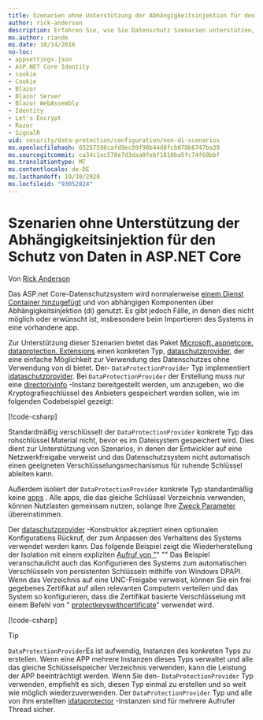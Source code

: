 ```yaml
---
title: Szenarien ohne Unterstützung der Abhängigkeitsinjektion für den Schutz von Daten in ASP.NET Core
author: rick-anderson
description: Erfahren Sie, wie Sie Datenschutz Szenarien unterstützen, in denen Sie keinen von der Abhängigkeitsinjektion bereitgestellten Dienst verwenden oder nicht verwenden möchten.
ms.author: riande
ms.date: 10/14/2016
no-loc:
- appsettings.json
- ASP.NET Core Identity
- cookie
- Cookie
- Blazor
- Blazor Server
- Blazor WebAssembly
- Identity
- Let's Encrypt
- Razor
- SignalR
uid: security/data-protection/configuration/non-di-scenarios
ms.openlocfilehash: 03257596cafd9ec99f90b44d8fcb878b6747ba39
ms.sourcegitcommit: ca34c1ac578e7d3daa0febf1810ba5fc74f60bbf
ms.translationtype: MT
ms.contentlocale: de-DE
ms.lasthandoff: 10/30/2020
ms.locfileid: "93052824"
---
```

# <a name="non-di-aware-scenarios-for-data-protection-in-aspnet-core"></a>Szenarien ohne Unterstützung der Abhängigkeitsinjektion für den Schutz von Daten in ASP.NET Core

Von [Rick Anderson](https://twitter.com/RickAndMSFT)

Das ASP.net Core-Datenschutzsystem wird normalerweise [einem Dienst Container hinzugefügt](xref:security/data-protection/consumer-apis/overview) und von abhängigen Komponenten über Abhängigkeitsinjektion (di) genutzt. Es gibt jedoch Fälle, in denen dies nicht möglich oder erwünscht ist, insbesondere beim Importieren des Systems in eine vorhandene app.

Zur Unterstützung dieser Szenarien bietet das Paket [Microsoft. aspnetcore. dataprotection. Extensions](https://www.nuget.org/packages/Microsoft.AspNetCore.DataProtection.Extensions/) einen konkreten Typ, [dataschutzprovider](/dotnet/api/Microsoft.AspNetCore.DataProtection.DataProtectionProvider), der eine einfache Möglichkeit zur Verwendung des Datenschutzes ohne Verwendung von di bietet. Der- `DataProtectionProvider` Typ implementiert [idataschutzprovider](/dotnet/api/microsoft.aspnetcore.dataprotection.idataprotectionprovider). Bei `DataProtectionProvider` der Erstellung muss nur eine [directoriyinfo](/dotnet/api/system.io.directoryinfo) -Instanz bereitgestellt werden, um anzugeben, wo die Kryptografieschlüssel des Anbieters gespeichert werden sollen, wie im folgenden Codebeispiel gezeigt:

[!code-csharp[](non-di-scenarios/_static/nodisample1.cs)]

Standardmäßig verschlüsselt der `DataProtectionProvider` konkrete Typ das rohschlüssel Material nicht, bevor es im Dateisystem gespeichert wird. Dies dient zur Unterstützung von Szenarios, in denen der Entwickler auf eine Netzwerkfreigabe verweist und das Datenschutzsystem nicht automatisch einen geeigneten Verschlüsselungsmechanismus für ruhende Schlüssel ableiten kann.

Außerdem isoliert der `DataProtectionProvider` konkrete Typ standardmäßig keine [apps](xref:security/data-protection/configuration/overview#per-application-isolation) . Alle apps, die das gleiche Schlüssel Verzeichnis verwenden, können Nutzlasten gemeinsam nutzen, solange Ihre [Zweck Parameter](xref:security/data-protection/consumer-apis/purpose-strings) übereinstimmen.

Der [dataschutzprovider](/dotnet/api/microsoft.aspnetcore.dataprotection.dataprotectionprovider) -Konstruktor akzeptiert einen optionalen Konfigurations Rückruf, der zum Anpassen des Verhaltens des Systems verwendet werden kann. Das folgende Beispiel zeigt die Wiederherstellung der Isolation mit einem expliziten [Aufruf von "](/dotnet/api/microsoft.aspnetcore.dataprotection.dataprotectionbuilderextensions.setapplicationname)" "" Das Beispiel veranschaulicht auch das Konfigurieren des Systems zum automatischen Verschlüsseln von persistenten Schlüsseln mithilfe von Windows DPAPI. Wenn das Verzeichnis auf eine UNC-Freigabe verweist, können Sie ein frei gegebenes Zertifikat auf allen relevanten Computern verteilen und das System so konfigurieren, dass die Zertifikat basierte Verschlüsselung mit einem Befehl von " [protectkeyswithcertificate](/dotnet/api/microsoft.aspnetcore.dataprotection.dataprotectionbuilderextensions.protectkeyswithcertificate)" verwendet wird.

[!code-csharp[](non-di-scenarios/_static/nodisample2.cs)]

> [!TIP]
> `DataProtectionProvider`Es ist aufwendig, Instanzen des konkreten Typs zu erstellen. Wenn eine APP mehrere Instanzen dieses Typs verwaltet und alle das gleiche Schlüsselspeicher Verzeichnis verwenden, kann die Leistung der APP beeinträchtigt werden. Wenn Sie den- `DataProtectionProvider` Typ verwenden, empfiehlt es sich, diesen Typ einmal zu erstellen und so weit wie möglich wiederzuverwenden. Der `DataProtectionProvider` Typ und alle von ihm erstellten [idataprotector](/dotnet/api/microsoft.aspnetcore.dataprotection.idataprotector) -Instanzen sind für mehrere Aufrufer Thread sicher.
